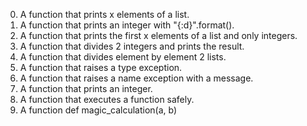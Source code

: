 0. A function that prints x elements of a list.
1. A function that prints an integer with "{:d}".format().
2. A function that prints the first x elements of a list and only integers.
3. A function that divides 2 integers and prints the result.
4. A function that divides element by element 2 lists.
5. A function that raises a type exception. 
6. A function that raises a name exception with a message.
7. A function that prints an integer.
8. A function that executes a function safely.
9. A function def magic_calculation(a, b)
